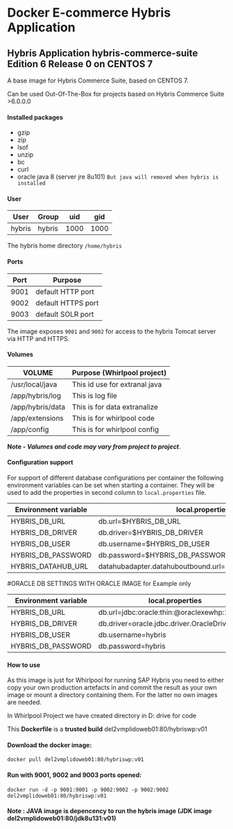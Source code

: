Docker E-commerce Hybris Application
====================================

## Hybris Application **hybris-commerce-suite** Edition 6 Release 0 on **CENTOS 7**

A base image for Hybris Commerce Suite, based on CENTOS 7.

Can be used Out-Of-The-Box for projects based on Hybris Commerce Suite >6.0.0.0

#### Installed packages

* gzip
* zip
* lsof
* unzip
* bc
* curl
* oracle java 8 (server jre 8u101) `But java will removed when hybris is installed`

#### User

| User   | Group  | uid  | gid  |
|--------|--------|------|------|
| hybris | hybris | 1000 | 1000 |

The hybris home directory `/home/hybris`

#### Ports

| Port | Purpose            |
|------|--------------------|
| 9001 | default HTTP port  |
| 9002 | default HTTPS port |
| 9003 | default SOLR port  |

The image exposes ``9001`` and ``9002`` for access to the hybris Tomcat server via HTTP and HTTPS.

#### Volumes

| VOLUME           | Purpose (Whirlpool project)   |
|------------------|-------------------------------|
| /usr/local/java  | This id use for extranal java |
| /app/hybris/log  | This is log file              |
| /app/hybris/data | This is for data extranalize  |
| /app/extensions  | This is for whirlpool code    |
| /app/config      | This is for whirlpool config  |

**Note - _Valumes and code may vary from project to project_**.

#### Configuration support

For support of different database configurations per container the following environment variables can be set when starting a container.
They will be used to add the properties in second column to ``local.properties`` file.

| Environment variable | local.properties          								|
|----------------------|--------------------------------------------------------|
| HYBRIS_DB_URL        | db.url=$HYBRIS_DB_URL           						|
| HYBRIS_DB_DRIVER     | db.driver=$HYBRIS_DB_DRIVER     						|
| HYBRIS_DB_USER       | db.username=$HYBRIS_DB_USER    						|
| HYBRIS_DB_PASSWORD   | db.password=$HYBRIS_DB_PASSWORD 						|
| HYBRIS_DATAHUB_URL   | datahubadapter.datahuboutbound.url=$HYBRIS_DATAHUB_URL |

#ORACLE DB SETTINGS WITH ORACLE IMAGE for Example only

| Environment variable | local.properties          								|
|----------------------|--------------------------------------------------------|
| HYBRIS_DB_URL        | db.url=jdbc:oracle:thin:@oraclexewhp:1521:xe			|
| HYBRIS_DB_DRIVER     | db.driver=oracle.jdbc.driver.OracleDriver  			|
| HYBRIS_DB_USER       | db.username=hybris    				            		|
| HYBRIS_DB_PASSWORD   | db.password=hybris             						|


#### How to use

As this image is just for Whirlpool for running SAP Hybris you need to either copy your own production artefacts in and commit the result as your own image or mount a directory containing them.
For the latter no own images are needed.

In Whirlpool Project we have created directory in D: drive for code

This **Dockerfile** is a **trusted build** del2vmplidoweb01:80/hybriswp:v01

#### Download the docker image:
```
docker pull del2vmplidoweb01:80/hybriswp:v01
```

#### Run with 9001, 9002 and 9003 ports opened:
```
docker run -d -p 9001:9001 -p 9002:9002 -p 9002:9002 del2vmplidoweb01:80/hybriswp:v01
```

#### Note : JAVA image is depencency to run the hybris image (JDK image del2vmplidoweb01:80/jdk8u131:v01)